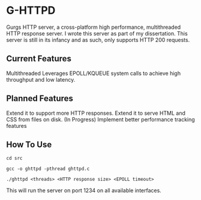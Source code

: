 # G-HTTPD
Gurgs HTTP server, a cross-platform high performance, multithreaded HTTP response server. I wrote this server as part of my dissertation. This server is still in its infancy and as such, only supports HTTP 200 requests.

## Current Features
Multithreaded
Leverages EPOLL/KQUEUE system calls to achieve high throughput and low latency.


## Planned Features
Extend it to support more HTTP responses.
Extend it to serve HTML and CSS from files on disk. (In Progress)
Implement better performance tracking features



## How To Use
`cd src`

`gcc -o ghttpd -pthread ghttpd.c`

`./ghttpd <threads> <HTTP response size> <EPOLL timeout>`

This will run the server on port 1234 on all available interfaces.

